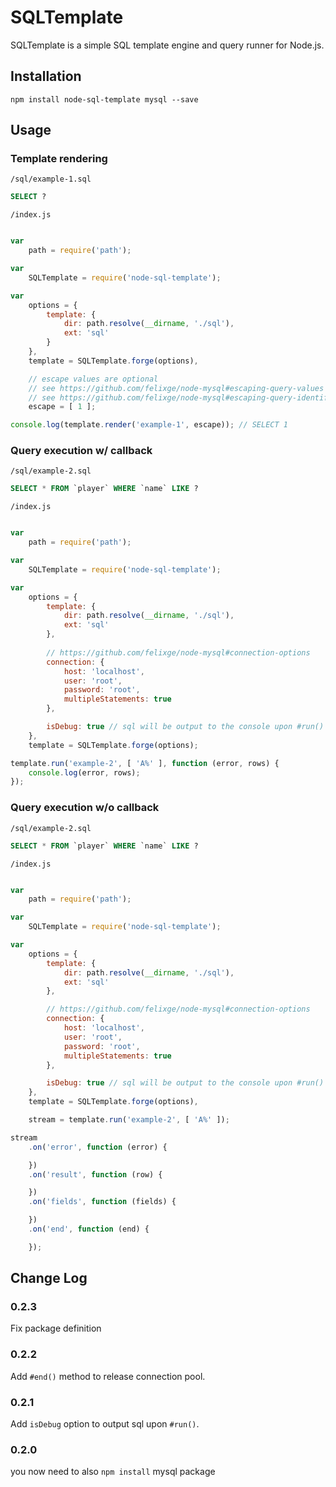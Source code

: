 # SQLTemplate

SQLTemplate is a simple SQL template engine and query runner for Node.js.

## Installation

```
npm install node-sql-template mysql --save
```

## Usage

### Template rendering

`/sql/example-1.sql`

```sql
SELECT ?
```

`/index.js`

```javascript

var
    path = require('path');

var
    SQLTemplate = require('node-sql-template');

var
    options = {
        template: {
            dir: path.resolve(__dirname, './sql'),
            ext: 'sql'
        }
    },
    template = SQLTemplate.forge(options),

    // escape values are optional
    // see https://github.com/felixge/node-mysql#escaping-query-values
    // see https://github.com/felixge/node-mysql#escaping-query-identifiers
    escape = [ 1 ];

console.log(template.render('example-1', escape)); // SELECT 1
```

### Query execution w/ callback

`/sql/example-2.sql`

```sql
SELECT * FROM `player` WHERE `name` LIKE ?
```

`/index.js`

```javascript

var
    path = require('path');

var
    SQLTemplate = require('node-sql-template');

var
    options = {
        template: {
            dir: path.resolve(__dirname, './sql'),
            ext: 'sql'
        },
        
        // https://github.com/felixge/node-mysql#connection-options
        connection: {
            host: 'localhost',
            user: 'root',
            password: 'root',
            multipleStatements: true
        },

        isDebug: true // sql will be output to the console upon #run()
    },
    template = SQLTemplate.forge(options);

template.run('example-2', [ 'A%' ], function (error, rows) {
    console.log(error, rows);
});
```

### Query execution w/o callback

`/sql/example-2.sql`

```sql
SELECT * FROM `player` WHERE `name` LIKE ?
```

`/index.js`

```javascript

var
    path = require('path');

var
    SQLTemplate = require('node-sql-template');

var
    options = {
        template: {
            dir: path.resolve(__dirname, './sql'),
            ext: 'sql'
        },

        // https://github.com/felixge/node-mysql#connection-options
        connection: {
            host: 'localhost',
            user: 'root',
            password: 'root',
            multipleStatements: true
        },

        isDebug: true // sql will be output to the console upon #run()
    },
    template = SQLTemplate.forge(options),

    stream = template.run('example-2', [ 'A%' ]);

stream
    .on('error', function (error) {

    })
    .on('result', function (row) {

    })
    .on('fields', function (fields) {

    })
    .on('end', function (end) {

    });
```

## Change Log

### 0.2.3

Fix package definition

### 0.2.2

Add `#end()` method to release connection pool.

### 0.2.1

Add `isDebug` option to output sql upon `#run()`.

### 0.2.0

you now need to also `npm install` mysql package
